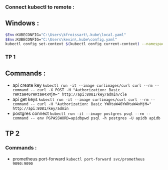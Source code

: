 ### Connect kubectl to remote :

## Windows :
```bash
$Env:KUBECONFIG="C:\Users\kfroissart\.kube\local.yaml"
$Env:KUBECONFIG="C:\Users\kevin\.kube\config.yaml"
kubectl config set-context $(kubectl config current-context) --namespace=prj-15
```

### TP 1
## Commands :
- api create key `kubectl run -it --image curlimages/curl curl --rm --command -- curl -X POST -H "Authorization: Basic YWRtaW46YWRtaW4xMjM=" http://api:8081/key/admin/cle`
- api get keys `kubectl run -it --image curlimages/curl curl --rm --command -- curl -H "Authorization: Basic YWRtaW46YWRtaW4xMjM=" http://api:8081/key/admin`
- postgres connect `kubectl run -it --image postgres psql --rm --command -- env PGPASSWORD=apidbpwd psql -h postgres -U apidb apidb`

## TP 2
### Commands :
- prometheus port-forward `kubectl port-forward svc/prometheus 9090:9090`